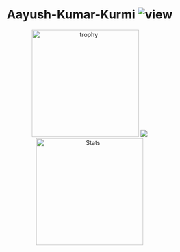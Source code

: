 
<h1 id="dev-gautam-kumar" align="center">Aayush-Kumar-Kurmi <img src="https://komarev.com/ghpvc/?username=Aayush-Kumar-Kurmi&amp;color=green" alt="view"></h1>

<p align="center"><a href="https://github.com/ryo-ma/github-profile-trophy"><img src="https://github-profile-trophy.vercel.app/?username=Aayush-Kumar-Kurmi&amp;theme=juicyfresh&amp;border=no-border&amp;row=2&amp;column=2" alt="trophy" height=250px"></a>
  <img src="https://github-readme-stats.vercel.app/api?username=Aayush-Kumar-Kurmi&show_icons=true&count_private=true&hide_border=true&bg_color=0D1117">
<img src="https://github-readme-streak-stats.herokuapp.com/?user=Aayush-Kumar-Kurmi&theme=black-ice&hide_border=true&stroke=0000&background=060A0CD0" alt="Stats" height=250px">
</p>
  
